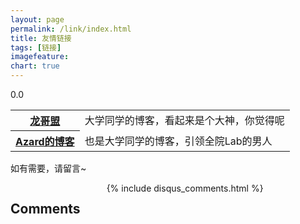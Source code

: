 ```yaml
---
layout: page
permalink: /link/index.html
title: 友情链接
tags: [链接]
imagefeature: 
chart: true
---
```


0.0

<div>
<table>
<tr>
<th><a href='http://www.flygon.net/'>龙哥盟</a></th>
<td>大学同学的博客，看起来是个大神，你觉得呢</td>
</tr>
<tr>
<th><a href='http://azard.me/'>Azard的博客</a></th>
<td>也是大学同学的博客，引领全院Lab的男人</td>
</tr>
</table>
</div>

如有需要，请留言~
        
<div class="cf"></div>

<section class="summer-disqus row">
<div class="small-12 columns">
<h1 class="summer-comments-header">Comments</h1>
<div id="disqus_thread"></div>
{% include disqus_comments.html %}
</div>
</section>